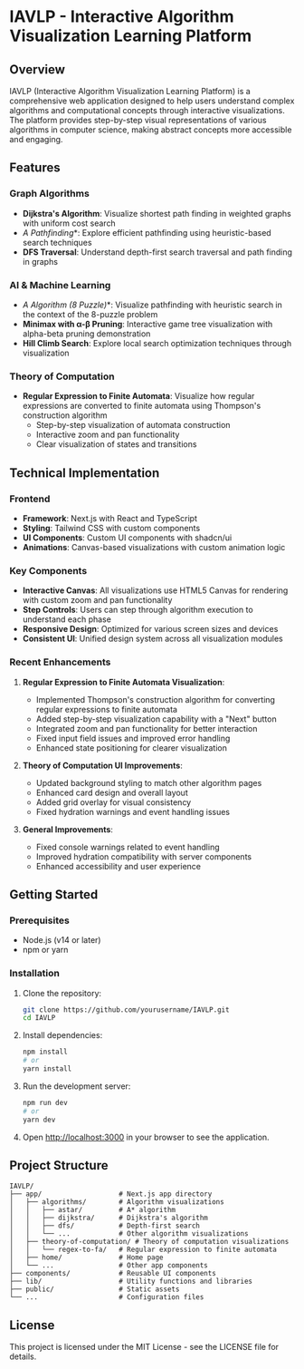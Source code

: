 # IAVLP - Interactive Algorithm Visualization Learning Platform

## Overview

IAVLP (Interactive Algorithm Visualization Learning Platform) is a comprehensive web application designed to help users understand complex algorithms and computational concepts through interactive visualizations. The platform provides step-by-step visual representations of various algorithms in computer science, making abstract concepts more accessible and engaging.

## Features

### Graph Algorithms

- **Dijkstra's Algorithm**: Visualize shortest path finding in weighted graphs with uniform cost search
- **A* Pathfinding**: Explore efficient pathfinding using heuristic-based search techniques
- **DFS Traversal**: Understand depth-first search traversal and path finding in graphs

### AI & Machine Learning

- **A* Algorithm (8 Puzzle)**: Visualize pathfinding with heuristic search in the context of the 8-puzzle problem
- **Minimax with α-β Pruning**: Interactive game tree visualization with alpha-beta pruning demonstration
- **Hill Climb Search**: Explore local search optimization techniques through visualization

### Theory of Computation

- **Regular Expression to Finite Automata**: Visualize how regular expressions are converted to finite automata using Thompson's construction algorithm
  - Step-by-step visualization of automata construction
  - Interactive zoom and pan functionality
  - Clear visualization of states and transitions

## Technical Implementation

### Frontend

- **Framework**: Next.js with React and TypeScript
- **Styling**: Tailwind CSS with custom components
- **UI Components**: Custom UI components with shadcn/ui
- **Animations**: Canvas-based visualizations with custom animation logic

### Key Components

- **Interactive Canvas**: All visualizations use HTML5 Canvas for rendering with custom zoom and pan functionality
- **Step Controls**: Users can step through algorithm execution to understand each phase
- **Responsive Design**: Optimized for various screen sizes and devices
- **Consistent UI**: Unified design system across all visualization modules

### Recent Enhancements

1. **Regular Expression to Finite Automata Visualization**:
   - Implemented Thompson's construction algorithm for converting regular expressions to finite automata
   - Added step-by-step visualization capability with a "Next" button
   - Integrated zoom and pan functionality for better interaction
   - Fixed input field issues and improved error handling
   - Enhanced state positioning for clearer visualization

2. **Theory of Computation UI Improvements**:
   - Updated background styling to match other algorithm pages
   - Enhanced card design and overall layout
   - Added grid overlay for visual consistency
   - Fixed hydration warnings and event handling issues

3. **General Improvements**:
   - Fixed console warnings related to event handling
   - Improved hydration compatibility with server components
   - Enhanced accessibility and user experience

## Getting Started

### Prerequisites

- Node.js (v14 or later)
- npm or yarn

### Installation

1. Clone the repository:
   ```bash
   git clone https://github.com/yourusername/IAVLP.git
   cd IAVLP
   ```

2. Install dependencies:
   ```bash
   npm install
   # or
   yarn install
   ```

3. Run the development server:
   ```bash
   npm run dev
   # or
   yarn dev
   ```

4. Open [http://localhost:3000](http://localhost:3000) in your browser to see the application.

## Project Structure

```
IAVLP/
├── app/                   # Next.js app directory
│   ├── algorithms/        # Algorithm visualizations
│   │   ├── astar/         # A* algorithm
│   │   ├── dijkstra/      # Dijkstra's algorithm
│   │   ├── dfs/           # Depth-first search
│   │   └── ...            # Other algorithm visualizations
│   ├── theory-of-computation/ # Theory of computation visualizations
│   │   └── regex-to-fa/   # Regular expression to finite automata
│   ├── home/              # Home page
│   └── ...                # Other app components
├── components/            # Reusable UI components
├── lib/                   # Utility functions and libraries
├── public/                # Static assets
└── ...                    # Configuration files
```


## License

This project is licensed under the MIT License - see the LICENSE file for details.